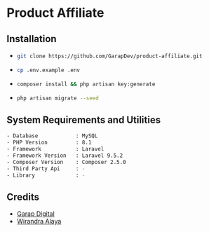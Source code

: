 # Product Affiliate

## Installation
- ```bash
  git clone https://github.com/GarapDev/product-affiliate.git
  ```
- ```bash
  cp .env.example .env
  ```
- ```bash
  composer install && php artisan key:generate
  ```
- ```bash
  php artisan migrate --seed
  ```

## System Requirements and Utilities
```bash
- Database            : MySQL
- PHP Version         : 8.1
- Framework           : Laravel
- Framework Version   : Laravel 9.5.2
- Composer Version    : Composer 2.5.0
- Third Party Api     : -
- Library             : -
```

## Credits
- [Garap Digital](https://github.com/GarapDigital)
- [Wirandra Alaya](https://github.com/dayCod)
